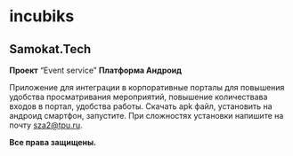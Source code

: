# incubiks
## Samokat.Tech

**Проект** “Event service”
**Платформа Андроид**
    
Приложение для интеграции в корпоративные порталы для повышения удобства просматривания мероприятий, повышение количествава входов в портал, удобства работы.
Скачать apk файл, установить на андроид смартфон, запустите. При сложностях установки напишите на почту sza2@tpu.ru.

**Все права защищены.**
